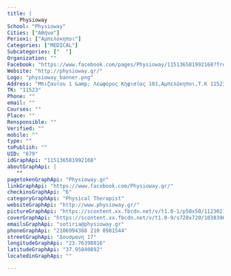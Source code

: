 ```yaml
---
title: |
    Physioway
School: "Physioway"
Cities: ["Αθήνα"]
Perioxi: ["Αμπελόκηποι"]
Categories: ["MEDICAL"]
Subcategories: ["  "]
Organization: ""
Facebook: "https://www.facebook.com/pages/Physioway/115136581992168?fref=nf"
Website: "http://physioway.gr/"
Logo: "physioway_banner.png"
Address: "Μπιζανίου 1 &amp; Λεωφόρος Kηφισίας 101,Αμπελόκηποι,Τ.Κ 11523"
TK: "11523"
Phone: ""
email: ""
Courses: ""
Place: ""
Rensponsible: ""
Verified: ""
mobile: ""
type: ""
toPublish: ""
UID: "679"
idGraphApi: "115136581992168"
aboutGraphApi: | 
   ""
pagetokenGraphApi: "Physioway.gr"
linkGraphApi: "https://www.facebook.com/Physioway.gr/"
checkinsGraphApi: "6"
categoryGraphApi: "Physical Therapist"
websiteGraphApi: "http://www.physioway.gr/"
pictureGraphApi: "https://scontent.xx.fbcdn.net/v/t1.0-1/p50x50/11230213_487967728042383_7280459407686593171_n.jpg?oh=c74632e57b7f836cfede19daa7c01d1b&amp;oe=5B4D8115"
coverGraphApi: "https://scontent.xx.fbcdn.net/v/t1.0-9/s720x720/10383961_387353128103844_4527263694274614969_n.png?oh=5e7f783f579e05b8be2b6485c302d3ee&amp;oe=5B3F1EC6"
emailsGraphApi: "sotiria@physioway.gr"
phoneGraphApi: "2106994388 210 8981544"
streetGraphApi: "Δουσμανη 17"
longitudeGraphApi: "23.76398816"
latitudeGraphApi: "37.95840892"
locatedinGraphApi: ""

---
```




